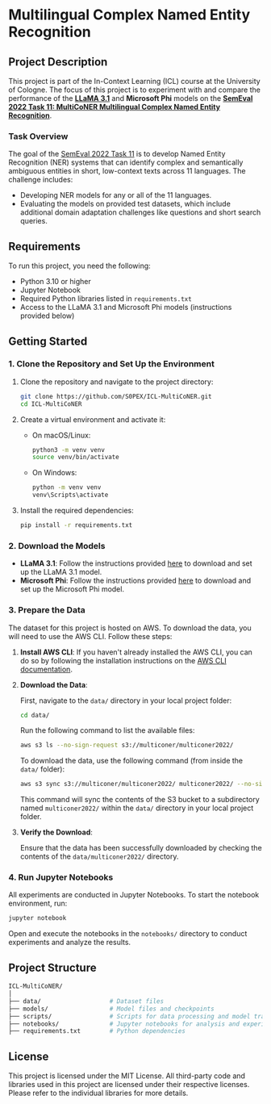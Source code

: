 # Multilingual Complex Named Entity Recognition

## Project Description

This project is part of the In-Context Learning (ICL) course at the University of Cologne. The focus of this project is to experiment with and compare the performance of the [**LLaMA 3.1**](https://llama.meta.com/) and **Microsoft Phi** models on the [**SemEval 2022 Task 11: MultiCoNER Multilingual Complex Named Entity Recognition**](https://multiconer.github.io/multiconer_1/).

### Task Overview

The goal of the [SemEval 2022 Task 11](https://multiconer.github.io/multiconer_1/) is to develop Named Entity Recognition (NER) systems that can identify complex and semantically ambiguous entities in short, low-context texts across 11 languages. The challenge includes:

- Developing NER models for any or all of the 11 languages.
- Evaluating the models on provided test datasets, which include additional domain adaptation challenges like questions and short search queries.

## Requirements

To run this project, you need the following:

- Python 3.10 or higher
- Jupyter Notebook
- Required Python libraries listed in `requirements.txt`
- Access to the LLaMA 3.1 and Microsoft Phi models (instructions provided below)

## Getting Started

### 1. Clone the Repository and Set Up the Environment

1. Clone the repository and navigate to the project directory:

    ```bash
    git clone https://github.com/S0PEX/ICL-MultiCoNER.git
    cd ICL-MultiCoNER
    ```

2. Create a virtual environment and activate it:

    - On macOS/Linux:

      ```bash
      python3 -m venv venv
      source venv/bin/activate
      ```

    - On Windows:

      ```bash
      python -m venv venv
      venv\Scripts\activate
      ```

3. Install the required dependencies:

    ```bash
    pip install -r requirements.txt
    ```

### 2. Download the Models

- **LLaMA 3.1**: Follow the instructions provided [here](#) to download and set up the LLaMA 3.1 model.
- **Microsoft Phi**: Follow the instructions provided [here](#) to download and set up the Microsoft Phi model.

### 3. Prepare the Data

The dataset for this project is hosted on AWS. To download the data, you will need to use the AWS CLI. Follow these steps:

1. **Install AWS CLI**: If you haven't already installed the AWS CLI, you can do so by following the installation instructions on the [AWS CLI documentation](https://docs.aws.amazon.com/cli/latest/userguide/install-cliv2.html).

2. **Download the Data**:

    First, navigate to the `data/` directory in your local project folder:

    ```bash
    cd data/
    ```

    Run the following command to list the available files:

    ```bash
    aws s3 ls --no-sign-request s3://multiconer/multiconer2022/
    ```

    To download the data, use the following command (from inside the `data/` folder):

    ```bash
    aws s3 sync s3://multiconer/multiconer2022/ multiconer2022/ --no-sign-request
    ```

    This command will sync the contents of the S3 bucket to a subdirectory named `multiconer2022/` within the `data/` directory in your local project folder.

3. **Verify the Download**:

    Ensure that the data has been successfully downloaded by checking the contents of the `data/multiconer2022/` directory.

### 4. Run Jupyter Notebooks

All experiments are conducted in Jupyter Notebooks. To start the notebook environment, run:

```bash
jupyter notebook
```
Open and execute the notebooks in the `notebooks/` directory to conduct experiments and analyze the results.

## Project Structure
```bash
ICL-MultiCoNER/
│
├── data/                   # Dataset files
├── models/                 # Model files and checkpoints
├── scripts/                # Scripts for data processing and model training
├── notebooks/              # Jupyter notebooks for analysis and experimentation
├── requirements.txt        # Python dependencies
```

## License

This project is licensed under the MIT License. All third-party code and libraries used in this project are licensed under their respective licenses. Please refer to the individual libraries for more details.